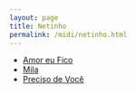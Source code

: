 ```yaml
---
layout: page
title: Netinho
permalink: /midi/netinho.html
---
```


* [Amor eu Fico](http://www.victor3d.com.br/midi/amor.mid)
* [Mila](http://www.victor3d.com.br/midi/mila.mid)
* [Preciso de Você](http://www.victor3d.com.br/midi/preciso2.mid)